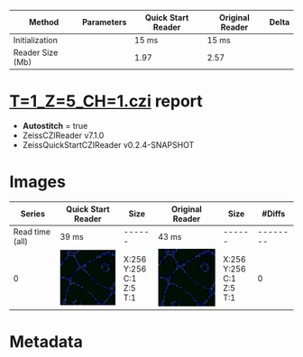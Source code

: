 |  Method            | Parameters       | Quick Start Reader | Original Reader | Delta  |
| -------------------|------------------|--------------------|-----------------|------- |
| Initialization     |                  |15 ms|15 ms|        |
| Reader Size (Mb)     |                  |1.97|2.57|        |
# [T=1_Z=5_CH=1.czi](https://zenodo.org/record/7015307/files/T%3D1_Z%3D5_CH%3D1.czi) report
 - **Autostitch** = true
 - ZeissCZIReader v7.1.0
 - ZeissQuickStartCZIReader v0.2.4-SNAPSHOT

# Images 

| Series            | Quick Start Reader | Size | Original Reader | Size | #Diffs |
|-------------------|--------------------|------|-----------------|------|--------|
| Read time (all)   |39 ms|------|43 ms|------|--------|
|0|![T=1_Z=5_CH=1.quick_true.flat_true.stitch_true.series_0.jpg](T=1_Z=5_CH=1/T=1_Z=5_CH=1.quick_true.flat_true.stitch_true.series_0.jpg)|X:256<br>Y:256<br>C:1<br>Z:5<br>T:1|![T=1_Z=5_CH=1.quick_false.flat_true.stitch_true.series_0.jpg](T=1_Z=5_CH=1/T=1_Z=5_CH=1.quick_false.flat_true.stitch_true.series_0.jpg)|X:256<br>Y:256<br>C:1<br>Z:5<br>T:1|0|

# Metadata

